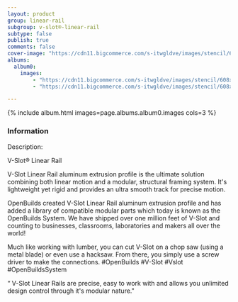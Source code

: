```yaml
---
layout: product
group: linear-rail
subgroup: v-slot®-linear-rail
subtype: false
publish: true
comments: false
cover-image: "https://cdn11.bigcommerce.com/s-itwgldve/images/stencil/608x608/products/311/4057/All_V-Slot_for_Render_20x60_Silver__53603.1675310614.png?c=2"
albums:
  album0:
    images:
        - "https://cdn11.bigcommerce.com/s-itwgldve/images/stencil/608x608/products/311/4057/All_V-Slot_for_Render_20x60_Silver__53603.1675310614.png?c=2"
        - "https://cdn11.bigcommerce.com/s-itwgldve/images/stencil/608x608/products/311/4056/All_V-Slot_for_Render_20x60_Black__56441.1675310614.png?c=2"

---
```


{% include album.html images=page.albums.album0.images cols=3 %}

### Information

Description:
 

  V-Slot® Linear Rail

  V-Slot Linear Rail aluminum extrusion profile is the ultimate solution combining both linear motion and a modular, structural framing system. It\'s lightweight yet rigid and provides an ultra smooth track for precise motion.

OpenBuilds created V-Slot Linear Rail aluminum extrusion profile and has added a library of compatible modular parts which today is known as the OpenBuilds System. We have shipped over one million feet of V-Slot and counting to businesses, classrooms, laboratories and makers all over the world!

Much like working with lumber, you can cut V-Slot on a chop saw (using a metal blade) or even use a hacksaw. From there, you simply use a screw driver to make the connections. #OpenBuilds #V-Slot #Vslot #OpenBuildsSystem

  “ V-Slot Linear Rails are precise, easy to work with and allows you unlimited design control through it\'s modular nature."

